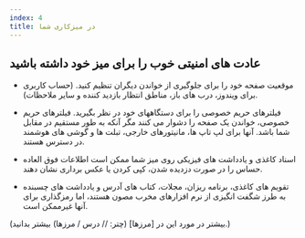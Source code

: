 ```yaml
---
index: 4
title: در میزکاری شما
---
```

## عادت های امنیتی خوب را برای میز خود داشته باشید

- موقعیت صفحه خود را برای جلوگیری از خواندن دیگران تنظیم کنید. (حساب کاربری برای ویندوز، درب های باز، مناطق انتظار بازدید کننده و سایر ملاحظات).

- فیلترهای حریم خصوصی را برای دستگاههای خود در نظر بگیرید. فیلترهای حریم خصوصی، خواندن یک صفحه را دشوار می کنند مگر آنکه به طور مستقیم در مقابل شما باشد. آنها برای لپ تاپ ها، مانیتورهای خارجی، تبلت ها و گوشی های هوشمند در دسترس هستند.

- اسناد کاغذی و یادداشت های فیزیکی روی میز شما ممکن است اطلاعات فوق العاده حساس را در صورت دزدیده شدن، کپی کردن یا عکس برداری نشان دهند.

* تقویم های کاغذی، برنامه ریزان، مجلات، کتاب های آدرس و یادداشت های چسبنده به طرز شگفت انگیزی از نرم افزارهای مخرب مصون هستند، اما رمزگذاری برای آنها غیرممکن است.

(بیشتر در مورد این در [مرزها] (چتر: // درس / مرزها) بیشتر بدانید.)
